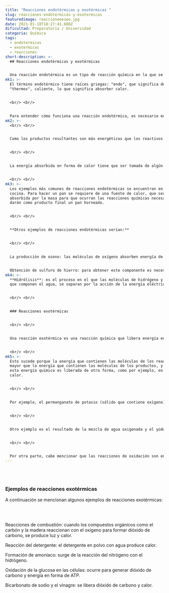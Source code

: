 ```yaml
---
title: "Reacciones endotérmicas y exotérmicas "
slug: reacciones-endotermicas-y-exotermicas
featuredimage: reaccioneeesee.jpg
date: 2021-01-18T18:27:41.608Z
dificultad: Preparatoria / Universidad
categoria: Química
tags:
  - endotermicas
  - exotermicas
  - reacciones
short-description: >-
  ## Reacciones endotérmicas y exotérmicas 


  Una reacción endotérmica es un tipo de reacción química en la que se consume energía en forma de calor, por lo que el producto obtenido tiene una energía mayor que los reactivos iniciales.
mk1: >-
  El término endotérmico tiene raíces griegas: "endo", que significa dentro, y
  "thermos", caliente, lo que significa absorber calor.


  <br/> <br/>


  Para entender cómo funciona una reacción endotérmica, es necesario entender el concepto de entalpía, que es la cantidad de energía que un sistema determinado puede absorber o liberar al ambiente. Entonces, en una reacción endotérmica, la variación de entalpía es mayor a cero (ΔH>0).
mk2: >-
  <br/> <br/>


  Como los productos resultantes son más energéticos que los reactivos iniciales, se requiere una absorción de energía del entorno para cubrir esa necesidad. Este proceso genera un rompimiento de los enlaces activos, y es cuando se produce la reacción endotérmica.


  <br/> <br/>


  La energía absorbida en forma de calor tiene que ser tomada de algún lugar, en este caso, del ambiente o entorno inmediato, por lo cual en muchas reacciones endotérmicas el proceso implica un descenso de la temperatura.


  <br/> <br/>
mk3: >-
  Los ejemplos más comunes de reacciones endotérmicas se encuentran en la
  cocina. Para hacer un pan se requiere de una fuente de calor, que será
  absorbida por la masa para que ocurran las reacciones químicas necesarias que
  darán como producto final un pan horneado.


  <br/> <br/>


  **Otros ejemplos de reacciones endotérmicas serían:**


  <br/> <br/>


  La producción de ozono: las moléculas de oxígeno absorben energía de la radiación ultravioleta y para convertirse en ozono (03).


  Obtención de sulfuro de hierro: para obtener este componente es necesario combinar el hierro con ácido sulfhídrico, por lo que es necesario aplicar calor para estimular la reacción endotérmica.
mk4: >-
  **Hidrólisis**: es el proceso en el que las moléculas de hidrógeno y oxígeno
  que componen el agua, se separan por la acción de la energía eléctrica.


  <br/> <br/>


  ### Reacciones exotérmicas 


  <br/> <br/>


  Una reacción exotérmica es una reacción química que libera energía en forma de calor o de luz. La palabra exotérmica deriva de los vocablos griegos exo que significa ‘hacia fuera’, y thermos, que se traduce como ‘calor’.


  <br/> <br/>
mk5: >-
  Esto sucede porque la energía que contienen las moléculas de los reactantes es
  mayor que la energía que contienen las moléculas de los productos, y parte de
  esta energía química es liberada de otra forma, como por ejemplo, en luz y
  calor.


  <br/> <br/>


  Por ejemplo, el permanganato de potasio (sólido que contiene oxígeno) y la glicerina (combustible orgánico combustible) son dos sustancias que al reaccionar producen luz y calor (fuego).


  <br/> <br/>


  Otro ejemplo es el resultado de la mezcla de agua oxigenada y el yoduro de potasio, de la cual se genera un burbujeo, calor y finalmente humo, que es la energía que se libera de esta reacción exotérmica.


  <br/> <br/>


  Por otra parte, cabe mencionar que las reacciones de oxidación son en su mayoría reacciones exotérmicas. Asimismo, lo contrario de una reacción exotérmica es una reacción endotérmica, que es aquella a través de la cual se absorbe energía.
---
```



<br/> <br/>

### Ejemplos de reacciones exotérmicas

A continuación se mencionan algunos ejemplos de reacciones exotérmicas:

<br/> <br/>

Reacciones de combustión: cuando los compuestos orgánicos como el carbón y la madera reaccionan con el oxígeno para formar dióxido de carbono, se produce luz y calor.

Reacción del detergente: el detergente en polvo con agua produce calor.

Formación de amoníaco: surge de la reacción del nitrógeno con el hidrógeno.

Oxidación de la glucosa en las células: ocurre para generar dióxido de carbono y energía en forma de ATP.

Bicarbonato de sodio y el vinagre: se libera dióxido de carbono y calor.